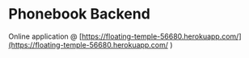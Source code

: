 # Phonebook Backend
Online application @ [https://floating-temple-56680.herokuapp.com/](https://floating-temple-56680.herokuapp.com/ ) 